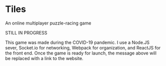 # Tiles
An online multiplayer puzzle-racing game 

STILL IN PROGRESS

This game was made during the COVID-19 pandemic. I use a Node.JS sever, Socket.io for networking, Webpack for organization, and ReactJS for the front end.
Once the game is ready for launch, the message above will be replaced with a link to the website.
